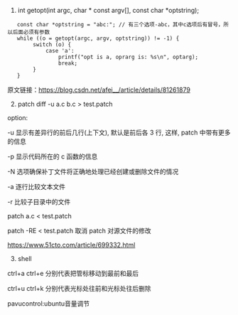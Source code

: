 1. int getopt(int argc, char * const argv[], const char *optstring);
```
   const char *optstring = "abc:"; // 有三个选项-abc，其中c选项后有冒号，所以后面必须有参数
   while ((o = getopt(argc, argv, optstring)) != -1) {
        switch (o) {
            case 'a':
                printf("opt is a, oprarg is: %s\n", optarg);
                break;
        }
   }
```

原文链接：https://blog.csdn.net/afei__/article/details/81261879

2. patch
diff -u a.c b.c > test.patch

option:

-u 显示有差异行的前后几行(上下文), 默认是前后各 3 行, 这样, patch 中带有更多的信息

-p 显示代码所在的 c 函数的信息

-N 选项确保补丁文件将正确地处理已经创建或删除文件的情况

-a 逐行比较文本文件

-r 比较子目录中的文件

patch a.c < test.patch

patch -RE < test.patch 取消 patch 对源文件的修改

https://www.51cto.com/article/699332.html

3. shell

ctrl+a   ctrl+e   分别代表把管标移动到最前和最后

ctrl+u   ctrl+k   分别代表光标处往前和光标处往后删除

pavucontrol:ubuntu音量调节
